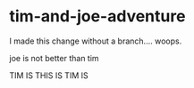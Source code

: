 # tim-and-joe-adventure

I made this change without a branch.... woops.

joe is not better than tim

<!--! JOE -->

TIM IS THIS IS TIM IS
